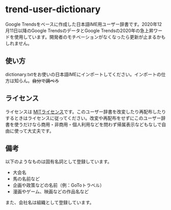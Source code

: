 # trend-user-dictionary

Google Trendsをベースに作成した日本語IME用ユーザー辞書です。2020年12月11日以降のGoogle TrendsのデータとGoogle Trendsの2020年の急上昇ワードを使用しています。開発者のモチベーションがなくなったら更新が止まるかもしれません。

## 使い方

dictionary.txtをお使いの日本語IMEにインポートしてください。インポートの仕方は知らん。~~自分で調べろ~~

## ライセンス

ライセンスは [MITライセンス](LICENSE.txt)です。このユーザー辞書を改変したり再配布したりするときはライセンスに従ってください。改変や再配布をせずにこのユーザー辞書を使うだけなら商用・非商用・個人利用などを問わず帰属表示などもなしで自由に使って大丈夫です。

## 備考

以下のようなものは固有名詞として登録しています。

- 大会名
- 馬の名前など
- 企画や政策などの名前（例：GoToトラベル）
- 漫画やゲーム、映画などの作品名など

また、会社名は組織として登録しています。
